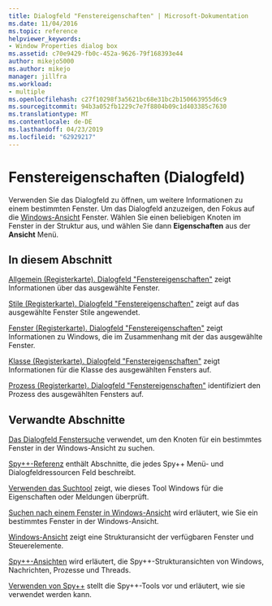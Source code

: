 ```yaml
---
title: Dialogfeld "Fenstereigenschaften" | Microsoft-Dokumentation
ms.date: 11/04/2016
ms.topic: reference
helpviewer_keywords:
- Window Properties dialog box
ms.assetid: c70e9429-fb0c-452a-9626-79f168393e44
author: mikejo5000
ms.author: mikejo
manager: jillfra
ms.workload:
- multiple
ms.openlocfilehash: c27f10298f3a5621bc68e31bc2b150663955d6c9
ms.sourcegitcommit: 94b3a052fb1229c7e7f8804b09c1d403385c7630
ms.translationtype: MT
ms.contentlocale: de-DE
ms.lasthandoff: 04/23/2019
ms.locfileid: "62929217"
---
```

# <a name="window-properties-dialog-box"></a>Fenstereigenschaften (Dialogfeld)
Verwenden Sie das Dialogfeld zu öffnen, um weitere Informationen zu einem bestimmten Fenster. Um das Dialogfeld anzuzeigen, den Fokus auf die [Windows-Ansicht](../debugger/windows-view.md) Fenster. Wählen Sie einen beliebigen Knoten im Fenster in der Struktur aus, und wählen Sie dann **Eigenschaften** aus der **Ansicht** Menü.

## <a name="in-this-section"></a>In diesem Abschnitt
 [Allgemein (Registerkarte). Dialogfeld "Fenstereigenschaften"](../debugger/general-tab-window-properties-dialog-box.md) zeigt Informationen über das ausgewählte Fenster.

 [Stile (Registerkarte). Dialogfeld "Fenstereigenschaften"](../debugger/styles-tab-window-properties-dialog-box.md) zeigt auf das ausgewählte Fenster Stile angewendet.

 [Fenster (Registerkarte). Dialogfeld "Fenstereigenschaften"](../debugger/windows-tab-window-properties-dialog-box.md) zeigt Informationen zu Windows, die im Zusammenhang mit der das ausgewählte Fenster.

 [Klasse (Registerkarte). Dialogfeld "Fenstereigenschaften"](../debugger/class-tab-window-properties-dialog-box.md) zeigt Informationen für die Klasse des ausgewählten Fensters auf.

 [Prozess (Registerkarte). Dialogfeld "Fenstereigenschaften"](../debugger/process-tab-window-properties-dialog-box.md) identifiziert den Prozess des ausgewählten Fensters auf.

## <a name="related-sections"></a>Verwandte Abschnitte
 [Das Dialogfeld Fenstersuche](../debugger/window-search-dialog-box.md) verwendet, um den Knoten für ein bestimmtes Fenster in der Windows-Ansicht zu suchen.

 [Spy++-Referenz](../debugger/spy-increment-reference.md) enthält Abschnitte, die jedes Spy++ Menü- und Dialogfeldressourcen Feld beschreibt.

 [Verwenden das Suchtool](../debugger/how-to-use-the-finder-tool.md) zeigt, wie dieses Tool Windows für die Eigenschaften oder Meldungen überprüft.

 [Suchen nach einem Fenster in Windows-Ansicht](../debugger/how-to-search-for-a-window-in-windows-view.md) wird erläutert, wie Sie ein bestimmtes Fenster in der Windows-Ansicht.

 [Windows-Ansicht](../debugger/windows-view.md) zeigt eine Strukturansicht der verfügbaren Fenster und Steuerelemente.

 [Spy++-Ansichten](../debugger/spy-increment-views.md) wird erläutert, die Spy++-Strukturansichten von Windows, Nachrichten, Prozesse und Threads.

 [Verwenden von Spy++](../debugger/using-spy-increment.md) stellt die Spy++-Tools vor und erläutert, wie sie verwendet werden kann.